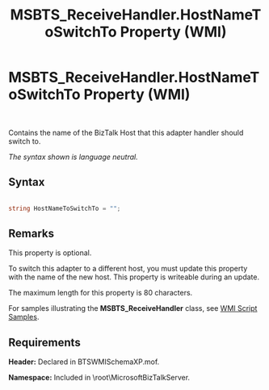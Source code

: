 ﻿---
title: MSBTS_ReceiveHandler.HostNameToSwitchTo Property (WMI)
TOCTitle: MSBTS_ReceiveHandler.HostNameToSwitchTo Property (WMI)
ms:assetid: 7b274a30-bfbe-4d6b-a7db-0c7567db70d6
ms:mtpsurl: https://msdn.microsoft.com/en-us/library/Aa560957(v=BTS.80)
ms:contentKeyID: 51529124
ms.date: 08/30/2017
mtps_version: v=BTS.80
---

# MSBTS\_ReceiveHandler.HostNameToSwitchTo Property (WMI)

 

Contains the name of the BizTalk Host that this adapter handler should switch to.

*The syntax shown is language neutral.*

## Syntax

```C#
  
string HostNameToSwitchTo = "";  
```

## Remarks

This property is optional.

To switch this adapter to a different host, you must update this property with the name of the new host. This property is writeable during an update.

The maximum length for this property is 80 characters.

For samples illustrating the **MSBTS\_ReceiveHandler** class, see [WMI Script Samples](wmi-script-samples.md).

## Requirements

**Header:** Declared in BTSWMISchemaXP.mof.

**Namespace:** Included in \\root\\MicrosoftBizTalkServer.

